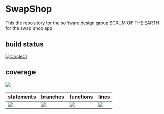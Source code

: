 # SwapShop
This the repository for the software design group SCRUM OF THE EARTH for the swap shop app

## build status 
[![CircleCI](https://dl.circleci.com/status-badge/img/gh/SCRUM-OF-THE-EARTH/SwapShop/tree/main.svg?style=svg)](https://dl.circleci.com/status-badge/redirect/gh/SCRUM-OF-THE-EARTH/SwapShop/tree/main)

## coverage
![](https://img.shields.io/badge/Coverage-93%25-83A603.svg?prefix=$coverage$)

| statements  |  branches |  functions |  lines  |
|---|---|---|---|
| ![](https://img.shields.io/badge/Coverage-96%25-83A603.svg?prefix=$statements$)  | ![](https://img.shields.io/badge/Coverage-84%25-83A603.svg?prefix=$branches$)  | ![](https://img.shields.io/badge/Coverage-94%25-83A603.svg?prefix=$functions$) | ![](https://img.shields.io/badge/Coverage-96%25-83A603.svg?prefix=$lines$) |